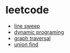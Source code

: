 # leetcode

- [line sweep](./line-sweep/note.md)
- [dynamic programing](./dynamic-programing/note.md)
- [graph traversal](./graph-traversal/note.md)
- [union find](./union-find/note.md)
